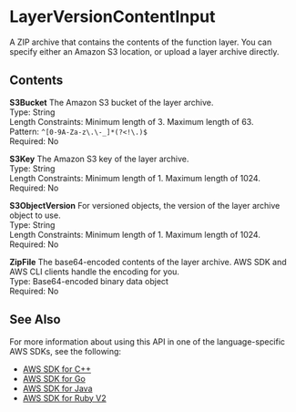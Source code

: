 # LayerVersionContentInput<a name="API_LayerVersionContentInput"></a>

A ZIP archive that contains the contents of the function layer\. You can specify either an Amazon S3 location, or upload a layer archive directly\.

## Contents<a name="API_LayerVersionContentInput_Contents"></a>

 **S3Bucket**   <a name="SSS-Type-LayerVersionContentInput-S3Bucket"></a>
The Amazon S3 bucket of the layer archive\.  
Type: String  
Length Constraints: Minimum length of 3\. Maximum length of 63\.  
Pattern: `^[0-9A-Za-z\.\-_]*(?<!\.)$`   
Required: No

 **S3Key**   <a name="SSS-Type-LayerVersionContentInput-S3Key"></a>
The Amazon S3 key of the layer archive\.  
Type: String  
Length Constraints: Minimum length of 1\. Maximum length of 1024\.  
Required: No

 **S3ObjectVersion**   <a name="SSS-Type-LayerVersionContentInput-S3ObjectVersion"></a>
For versioned objects, the version of the layer archive object to use\.  
Type: String  
Length Constraints: Minimum length of 1\. Maximum length of 1024\.  
Required: No

 **ZipFile**   <a name="SSS-Type-LayerVersionContentInput-ZipFile"></a>
The base64\-encoded contents of the layer archive\. AWS SDK and AWS CLI clients handle the encoding for you\.  
Type: Base64\-encoded binary data object  
Required: No

## See Also<a name="API_LayerVersionContentInput_SeeAlso"></a>

For more information about using this API in one of the language\-specific AWS SDKs, see the following:
+  [AWS SDK for C\+\+](https://docs.aws.amazon.com/goto/SdkForCpp/lambda-2015-03-31/LayerVersionContentInput) 
+  [AWS SDK for Go](https://docs.aws.amazon.com/goto/SdkForGoV1/lambda-2015-03-31/LayerVersionContentInput) 
+  [AWS SDK for Java](https://docs.aws.amazon.com/goto/SdkForJava/lambda-2015-03-31/LayerVersionContentInput) 
+  [AWS SDK for Ruby V2](https://docs.aws.amazon.com/goto/SdkForRubyV2/lambda-2015-03-31/LayerVersionContentInput) 